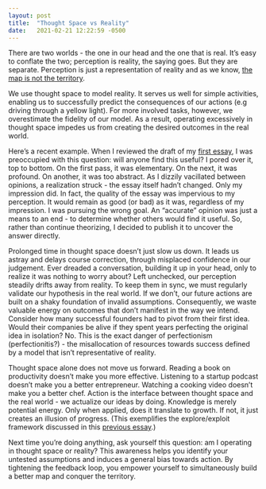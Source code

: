 ```yaml
---
layout: post
title:  "Thought Space vs Reality"
date:   2021-02-21 12:22:59 -0500
---
```

There are two worlds - the one in our head and the one that is real. It’s easy to conflate the two; perception is reality, the saying goes. But they are separate. Perception is just a representation of reality and as we know, [the map is not the territory](https://en.wikipedia.org/wiki/Map%E2%80%93territory_relation).

We use thought space to model reality. It serves us well for simple activities, enabling us to successfully predict the consequences of our actions (e.g driving through a yellow light). For more involved tasks, however, we overestimate the fidelity of our model. As a result, operating excessively in thought space impedes us from creating the desired outcomes in the real world.

Here’s a recent example. When I reviewed the draft of my [first essay](/feeds-considered-harmful), I was preoccupied with this question: will anyone find this useful? I pored over it, top to bottom. On the first pass, it was elementary. On the next, it was profound. On another, it was too abstract. As I dizzily vacillated between opinions, a realization struck - the essay itself hadn’t changed. Only my impression did. In fact, the quality of the essay was impervious to my perception. It would remain as good (or bad) as it was, regardless of my impression. I was pursuing the wrong goal. An “accurate” opinion was just a means to an end - to determine whether others would find it useful. So, rather than continue theorizing, I decided to publish it to uncover the answer directly.

Prolonged time in thought space doesn’t just slow us down. It leads us astray and delays course correction, through misplaced confidence in our judgement. Ever dreaded a conversation, building it up in your head, only to realize it was nothing to worry about? Left unchecked, our perception steadily drifts away from reality. To keep them in sync, we must regularly validate our hypothesis in the real world. If we don’t, our future actions are built on a shaky foundation of invalid assumptions. Consequently, we waste valuable energy on outcomes that don’t manifest in the way we intend. Consider how many successful founders had to pivot from their first idea. Would their companies be alive if they spent years perfecting the original idea in isolation? No. This is the exact danger of perfectionism (perfectionitis?) - the misallocation of resources towards success defined by a model that isn’t representative of reality. 

Thought space alone does not move us forward. Reading a book on productivity doesn’t make you more effective. Listening to a startup podcast doesn’t make you a better entrepreneur. Watching a cooking video doesn’t make you a better chef. Action is the interface between thought space and the real world - we actualize our ideas by doing. Knowledge is merely potential energy. Only when applied, does it translate to growth. If not, it just creates an illusion of progress. (This exemplifies the explore/exploit framework discussed in this [previous essay](/feeds-considered-harmful).)

Next time you’re doing anything, ask yourself this question: am I operating in thought space or reality? This awareness helps you identify your untested assumptions and induces a general bias towards action. By tightening the feedback loop, you empower yourself to simultaneously build a better map and conquer the territory.